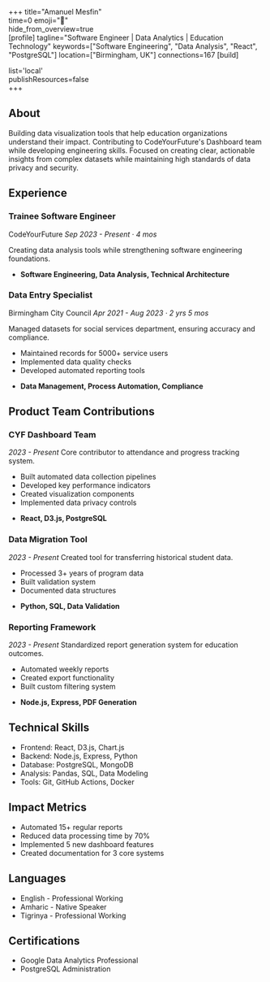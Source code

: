 +++ 
title="Amanuel Mesfin"  
time=0 
emoji="👤"  
hide_from_overview=true  
[profile] 
tagline="Software Engineer | Data Analytics | Education Technology" 
keywords=["Software Engineering", "Data Analysis", "React", "PostgreSQL"] 
location=["Birmingham, UK"] 
connections=167 
[build]    
   
list='local'    
publishResources=false  
+++

## About

Building data visualization tools that help education organizations understand their impact. Contributing to CodeYourFuture's Dashboard team while developing engineering skills. Focused on creating clear, actionable insights from complex datasets while maintaining high standards of data privacy and security.

## Experience

### Trainee Software Engineer

CodeYourFuture
_Sep 2023 - Present · 4 mos_

Creating data analysis tools while strengthening software engineering foundations.

- **Software Engineering, Data Analysis, Technical Architecture**

### Data Entry Specialist

Birmingham City Council
_Apr 2021 - Aug 2023 · 2 yrs 5 mos_

Managed datasets for social services department, ensuring accuracy and compliance.

- Maintained records for 5000+ service users
- Implemented data quality checks
- Developed automated reporting tools

* **Data Management, Process Automation, Compliance**

## Product Team Contributions

### CYF Dashboard Team

_2023 - Present_
Core contributor to attendance and progress tracking system.

- Built automated data collection pipelines
- Developed key performance indicators
- Created visualization components
- Implemented data privacy controls

* **React, D3.js, PostgreSQL**

### Data Migration Tool

_2023 - Present_
Created tool for transferring historical student data.

- Processed 3+ years of program data
- Built validation system
- Documented data structures

* **Python, SQL, Data Validation**

### Reporting Framework

_2023 - Present_
Standardized report generation system for education outcomes.

- Automated weekly reports
- Created export functionality
- Built custom filtering system

* **Node.js, Express, PDF Generation**

## Technical Skills

- Frontend: React, D3.js, Chart.js
- Backend: Node.js, Express, Python
- Database: PostgreSQL, MongoDB
- Analysis: Pandas, SQL, Data Modeling
- Tools: Git, GitHub Actions, Docker

## Impact Metrics

- Automated 15+ regular reports
- Reduced data processing time by 70%
- Implemented 5 new dashboard features
- Created documentation for 3 core systems

## Languages

- English - Professional Working
- Amharic - Native Speaker
- Tigrinya - Professional Working

## Certifications

- Google Data Analytics Professional
- PostgreSQL Administration
